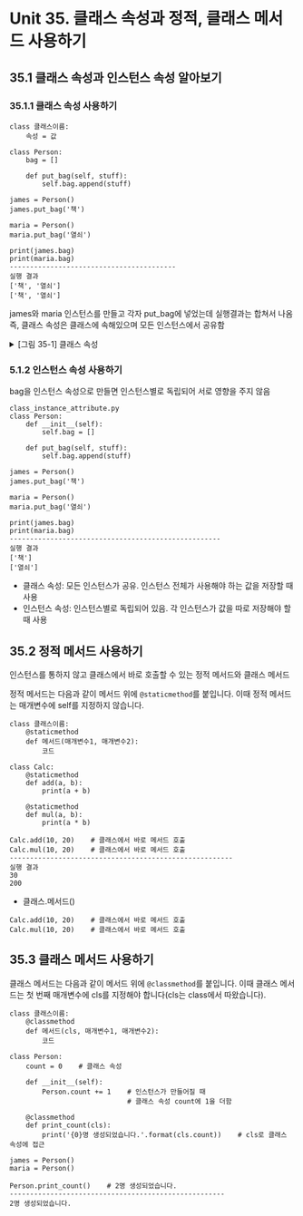 # Unit 35. 클래스 속성과 정적, 클래스 메서드 사용하기

## 35.1 클래스 속성과 인스턴스 속성 알아보기
### 35.1.1  클래스 속성 사용하기
```
class 클래스이름:
    속성 = 값
```
```
class Person:
    bag = []
 
    def put_bag(self, stuff):
        self.bag.append(stuff)
 
james = Person()
james.put_bag('책')
 
maria = Person()
maria.put_bag('열쇠')
 
print(james.bag)
print(maria.bag)
-----------------------------------------
실행 결과
['책', '열쇠']
['책', '열쇠']
```
james와 maria 인스턴스를 만들고 각자 put_bag에 넣었는데 실행결과는 합쳐서 나옴  
즉, 클래스 속성은 클래스에 속해있으며 모든 인스턴스에서 공유함

<details>
<summary>[그림 35-1] 클래스 속성
</summary>
<div markdown="1">       

😎

![](https://dojang.io/pluginfile.php/13898/mod_page/content/6/035001.png)

</div>
</details>

### 5.1.2  인스턴스 속성 사용하기
bag을 인스턴스 속성으로 만들면 인스턴스별로 독립되어 서로 영향을 주지 않음
```
class_instance_attribute.py
class Person:
    def __init__(self):
        self.bag = []
 
    def put_bag(self, stuff):
        self.bag.append(stuff)
 
james = Person()
james.put_bag('책')
 
maria = Person()
maria.put_bag('열쇠')
 
print(james.bag)
print(maria.bag)
----------------------------------------------------
실행 결과
['책']
['열쇠']
```
- 클래스 속성: 모든 인스턴스가 공유. 인스턴스 전체가 사용해야 하는 값을 저장할 때 사용
- 인스턴스 속성: 인스턴스별로 독립되어 있음. 각 인스턴스가 값을 따로 저장해야 할 때 사용

## 35.2 정적 메서드 사용하기
인스턴스를 통하지 않고 클래스에서 바로 호출할 수 있는 정적 메서드와 클래스 메서드

정적 메서드는 다음과 같이 메서드 위에 ```@staticmethod```를 붙입니다. 이때 정적 메서드는 매개변수에 self를 지정하지 않습니다.
```
class 클래스이름:
    @staticmethod
    def 메서드(매개변수1, 매개변수2):
        코드
```
```
class Calc:
    @staticmethod
    def add(a, b):
        print(a + b)
 
    @staticmethod
    def mul(a, b):
        print(a * b)
 
Calc.add(10, 20)    # 클래스에서 바로 메서드 호출
Calc.mul(10, 20)    # 클래스에서 바로 메서드 호출
-------------------------------------------------------
실행 결과
30
200
```
- 클래스.메서드()
```
Calc.add(10, 20)    # 클래스에서 바로 메서드 호출
Calc.mul(10, 20)    # 클래스에서 바로 메서드 호출
```
## 35.3 클래스 메서드 사용하기
클래스 메서드는 다음과 같이 메서드 위에 ```@classmethod```를 붙입니다. 이때 클래스 메서드는 첫 번째 매개변수에 cls를 지정해야 합니다(cls는 class에서 따왔습니다).
```
class 클래스이름:
    @classmethod
    def 메서드(cls, 매개변수1, 매개변수2):
        코드
```

```
class Person:
    count = 0    # 클래스 속성
 
    def __init__(self):
        Person.count += 1    # 인스턴스가 만들어질 때
                             # 클래스 속성 count에 1을 더함
 
    @classmethod
    def print_count(cls):
        print('{0}명 생성되었습니다.'.format(cls.count))    # cls로 클래스 속성에 접근
 
james = Person()
maria = Person()
 
Person.print_count()    # 2명 생성되었습니다.
-----------------------------------------------------
2명 생성되었습니다.
```

